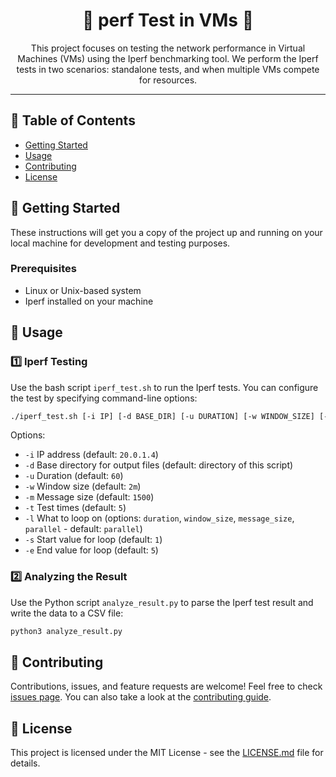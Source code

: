 <h1 align="center">🚀 perf Test in VMs 🚀</h1>

<p align="center">
  This project focuses on testing the network performance in Virtual Machines (VMs) using the Iperf benchmarking tool. We perform the Iperf tests in two scenarios: standalone tests, and when multiple VMs compete for resources.
</p>

---

## 📝 Table of Contents
- [Getting Started](#getting_started)
- [Usage](#usage)
- [Contributing](#contributing)
- [License](#license)

## 🏁 Getting Started <a name = "getting_started"></a>

These instructions will get you a copy of the project up and running on your local machine for development and testing purposes.

### Prerequisites
- Linux or Unix-based system
- Iperf installed on your machine

## 🎈 Usage <a name="usage"></a>

### 1️⃣ Iperf Testing

Use the bash script `iperf_test.sh` to run the Iperf tests. You can configure the test by specifying command-line options:

```bash
./iperf_test.sh [-i IP] [-d BASE_DIR] [-u DURATION] [-w WINDOW_SIZE] [-m Message_SIZE] [-t TEST_TIMES] [-l LOOP_ON] [-s START_VALUE] [-e END_VALUE]
```

Options:

- `-i` IP address (default: `20.0.1.4`)
- `-d` Base directory for output files (default: directory of this script)
- `-u` Duration (default: `60`)
- `-w` Window size (default: `2m`)
- `-m` Message size (default: `1500`)
- `-t` Test times (default: `5`)
- `-l` What to loop on (options: `duration`, `window_size`, `message_size`, `parallel` - default: `parallel`)
- `-s` Start value for loop (default: `1`)
- `-e` End value for loop (default: `5`)

### 2️⃣ Analyzing the Result

Use the Python script `analyze_result.py` to parse the Iperf test result and write the data to a CSV file:

```bash
python3 analyze_result.py
```

## 🤝 Contributing <a name = "contributing"></a>

Contributions, issues, and feature requests are welcome! Feel free to check [issues page](../../issues). You can also take a look at the [contributing guide](CONTRIBUTING.md).

## 📜 License <a name = "license"></a>

This project is licensed under the MIT License - see the [LICENSE.md](LICENSE.md) file for details.
```
